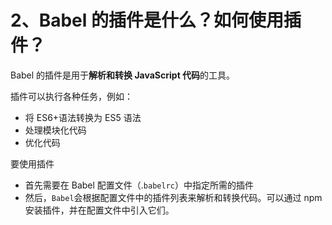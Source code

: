 # 2、Babel 的插件是什么？如何使用插件？

Babel 的插件是用于**解析和转换 JavaScript 代码**的工具。

插件可以执行各种任务，例如：

- 将 ES6+语法转换为 ES5 语法
- 处理模块化代码
- 优化代码

要使用插件

- 首先需要在 Babel 配置文件（.`babelrc`）中指定所需的插件
- 然后，`Babel`会根据配置文件中的插件列表来解析和转换代码。可以通过 npm 安装插件，并在配置文件中引入它们。
